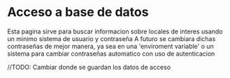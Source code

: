 # Acceso a base de datos

Esta pagina sirve para buscar informacion sobre locales de interes usando un minimo sistema de usuario y contraseña
A futuro se cambiara dichas contraseñas de mejor manera, ya sea en una 'enviroment variable' o un sistema para cambiar contraseñas automatico con uso de autenticacion

//TODO: Cambiar donde se guardan los datos de acceso

